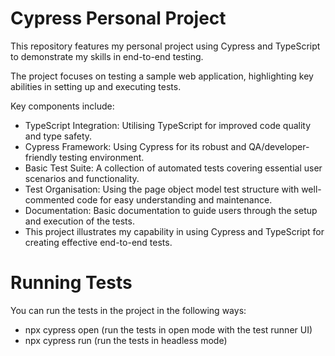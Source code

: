 # Cypress Personal Project
This repository features my personal project using Cypress and TypeScript to demonstrate my skills in end-to-end testing. 

The project focuses on testing a sample web application, highlighting key abilities in setting up and executing tests. 

Key components include:

* TypeScript Integration: Utilising TypeScript for improved code quality and type safety.
* Cypress Framework: Using Cypress for its robust and QA/developer-friendly testing environment.
* Basic Test Suite: A collection of automated tests covering essential user scenarios and functionality.
* Test Organisation: Using the page object model test structure with well-commented code for easy understanding and maintenance.
* Documentation: Basic documentation to guide users through the setup and execution of the tests.
* This project illustrates my capability in using Cypress and TypeScript for creating effective end-to-end tests.

# Running Tests
You can run the tests in the project in the following ways:

* npx cypress open (run the tests in open mode with the test runner UI)
* npx cypress run (run the tests in headless mode)
